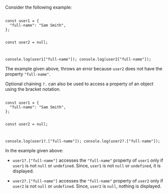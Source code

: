 Consider the following example:

<codeblock language="javascript" type="lesson">
<code>
const user1 = {
  "full-name": "Sam Smith",
};

const user2 = null;

console.log(user1["full-name"]);
console.log(user2["full-name"]);
</code>
</codeblock>

The example given above,
throws an error because
`user2` does not have
the property `"full-name"`.

Optional chaining `?.` can also
be used to access a property
of an object using the bracket notation.

<codeblock language="javascript" type="lesson">
<code>
const user1 = {
  "full-name": "Sam Smith",
};

const user2 = null;

console.log(user1?.["full-name"]);
console.log(user2?.["full-name"]);
</code>
</codeblock>

In the example given above:

- `user1?.["full-name"]` accesses the
  `"full-name"` property of `user1`
  only if `user1` is not `null` or `undefined`.
  Since, `user1` is not `null` or `undefined`,
  it is displayed.

- `user2?.["full-name"]` accesses the
  `"full-name"` property of `user2`
  only if `user2` is not `null` or `undefined`.
  Since, `user2` is `null`,
  nothing is displayed.
